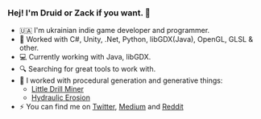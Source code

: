 ### Hej! I'm Druid or Zack if you want. :wave:

- :ukraine: I'm ukrainian indie game developer and programmer. 
- :toolbox: Worked with C#, Unity, .Net, Python, libGDX(Java), OpenGL, GLSL & other.
- :computer: Currently working with Java, libGDX.
- :mag: Searching for great tools to work with.
- :art: I worked with procedural generation and generative things:
  - [Little Drill Miner](https://github.com/Progdruid/NewLDM)
  - [Hydraulic Erosion](https://github.com/Progdruid/HydraulicErosion)
- :zap: You can find me on [Twitter](https://twitter.com/progdruid), [Medium](https://progdruid.medium.com/) and [Reddit](https://www.reddit.com/user/ProgrammingDruid/)


